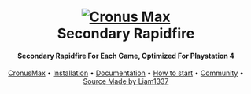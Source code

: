 <h1 align="center">
  <br>
  <a href="https://github.com/Cog-Creators/Red-DiscordBot/tree/V3/develop"><img src="https://i.imgur.com/8Sj1dzL.png" alt="Cronus Max"></a>
  <br>
  Secondary Rapidfire
  <br>
</h1>

<h4 align="center">Secondary Rapidfire For Each Game, Optimized For Playstation 4</h4>

<p align="center">
  <a href="https://www.cronusmax.com/">CronusMax</a>
  •
  <a href="https://www.cronusmax.com/downloads/">Installation</a>
  •
  <a href="https://gpc.cronusmax.com/">Documentation</a>
  •
  <a href="https://cronusmax.com/manual/quickstart.htm">How to start</a>
  •
  <a href="https://www.cronusmax.com/forums/">Community</a>
  •
  <a href="#license">Source Made by Liam1337</a>
</p>
